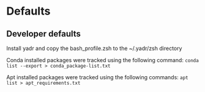 Defaults
========

## Developer defaults

Install yadr and copy the bash_profile.zsh to the ~/.yadr/zsh directory

Conda installed packages were tracked using the following command:
`conda list --export > conda_package-list.txt`

Apt installed packages were tracked using the following commands:
`apt list > apt_requirements.txt`